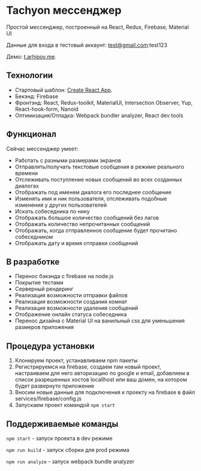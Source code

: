 # Tachyon мессенджер
Простой мессенджер, построенный на React, Redux, Firebase, Material UI

Данные для входа в тестовый аккаунт: test@gmail.com:test123

Демо: 
[t.arhipov.me](https://t.arhipov.me).

## Технологии
 
- Стартовый шаблон: [Create React App](https://github.com/facebook/create-react-app).
- Бекэнд: Firebase
- Фронтэнд: React, Redux-toolkit, MaterialUI, Intersection Observer, Yup, React-hook-form, Nanoid
- Оптимизация/Отладка: Webpack bundler analyzer, React dev tools


## Функционал
Сейчас мессенджер умеет:
 - Работать с разными размерами экранов
 - Отправлять/получать текстовые сообщения в режиме реального времени
 - Отслеживать поступление новых сообщений во всех созданных диалогах
 - Отображать под именем диалога его последнее сообщение
 - Изменять имя и ник пользователя, отслеживать подобные изменения у других пользователей
 - Искать собеседника по нику
 - Отображать большое количество сообщений без лагов
 - Отображать количество непрочитанных сообщений
 - Отображать, когда отправленное сообщение будет прочитано собеседником
 - Отображать дату и время отправки сообщений
 
## В разработке
 - Перенос бэкэнда с firebase на node.js
 - Покрытие тестами
 - Серверный рендеринг
 - Реализация возможности отправки файлов
 - Реализация возможности создания комнат
 - Реализация возможности удаления сообщений
 - Отображение онлайн статуса собеседника
 - Перенос дизайна с Material UI на ванильный css для уменьшения размеров приложения
 
 
## Процедура установки
1. Клонируем проект, устанавливаем npm пакеты
2. Регистрируемся на firebase, создаем там новый проект, настраиваем для него авторизацию по google и email, добавляем в список разрешенных хостов locallhost или ваш домен, на котором будет развернуто приложение
3. Вносим новые данные для подключения к проекту на firebase в файл services/firebase/config.js
4. Запускаем проект командой  `npm start`

## Поддерживаемые команды
`npm start` - запуск проекта в dev режиме

`npm run build` - запуск сборки для prod режима

`npm run analyze` - запуск webpack bundle analyzer




